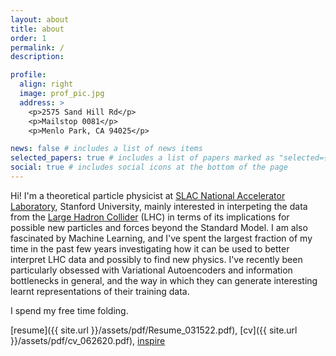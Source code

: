 ```yaml
---
layout: about
title: about
order: 1
permalink: /
description:

profile:
  align: right
  image: prof_pic.jpg
  address: >
    <p>2575 Sand Hill Rd</p>
    <p>Mailstop 0081</p>
    <p>Menlo Park, CA 94025</p>

news: false # includes a list of news items
selected_papers: true # includes a list of papers marked as "selected={true}"
social: true # includes social icons at the bottom of the page
---
```


Hi! I'm a theoretical particle physicist at [SLAC National Accelerator Laboratory](https://www6.slac.stanford.edu/), Stanford University, mainly interested in interpeting the data from the [Large Hadron Collider](https://home.cern/science/accelerators/large-hadron-collider) (LHC) in terms of its implications for possible new particles and forces beyond the Standard Model. I am also fascinated by Machine Learning, and I've spent the largest fraction of my time in the past few years investigating how it can be used to better interpret LHC data and possibly to find new physics. I've recently been particularly obsessed with Variational Autoencoders and information bottlenecks in general, and the way in which they can generate interesting learnt representations of their training data.

I spend my free time folding.

[resume]({{ site.url }}/assets/pdf/Resume_031522.pdf), [cv]({{ site.url }}/assets/pdf/cv_062620.pdf), [inspire](https://inspirehep.net/authors/1091295)
